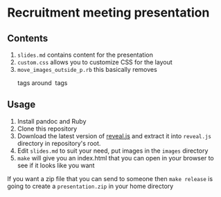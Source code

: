 # Recruitment meeting presentation

## Contents

1. `slides.md` contains content for the presentation
2. `custom.css` allows you to customize CSS for the layout
3. `move_images_outside_p.rb` this basically removes <p> tags around <img> tags

## Usage

1. Install pandoc and Ruby
2. Clone this repository
3. Download the latest version of [reveal.js](https://github.com/hakimel/reveal.js) and extract it into `reveal.js` directory in repository's root.
4. Edit `slides.md` to suit your need, put images in the `images` directory
5. `make` will give you an index.html that you can open in your browser to see if it looks like you want

If you want a zip file that you can send to someone then `make release` is going to create a `presentation.zip` in your home directory
